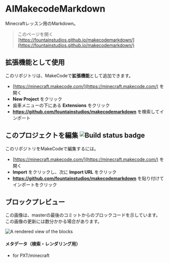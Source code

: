 # AIMakecodeMarkdown
Minecraftレッスン用のMarkdown。



> このページを開く [https://fountainstudios.github.io/makecodemarkdown/](https://fountainstudios.github.io/makecodemarkdown/)

## 拡張機能として使用

このリポジトリは、MakeCodeで**拡張機能**として追加できます。

* [https://minecraft.makecode.com/](https://minecraft.makecode.com/) を開く
* **New Project** をクリック
* 歯車メニューの下にある **Extensions** をクリック
* **https://github.com/fountainstudios/makecodemarkdown** を検索してインポート

## このプロジェクトを編集 ![Build status badge](https://github.com/fountainstudios/makecodemarkdown/workflows/MakeCode/badge.svg)

このリポジトリをMakeCodeで編集するには。

* [https://minecraft.makecode.com/](https://minecraft.makecode.com/) を開く
* **Import** をクリックし、次に **Import URL** をクリック
* **https://github.com/fountainstudios/makecodemarkdown** を貼り付けてインポートをクリック

## ブロックプレビュー

この画像は、masterの最後のコミットからのブロックコードを示しています。
この画像の更新には数分かかる場合があります。

![A rendered view of the blocks](https://github.com/fountainstudios/makecodemarkdown/raw/master/.github/makecode/blocks.png)

#### メタデータ（検索・レンダリング用）

* for PXT/minecraft
<script src="https://makecode.com/gh-pages-embed.js"></script><script>makeCodeRender("{{ site.makecode.home_url }}", "{{ site.github.owner_name }}/{{ site.github.repository_name }}");</script>
